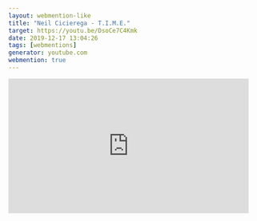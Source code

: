 ```yaml
---
layout: webmention-like
title: "Neil Cicierega - T.I.M.E."
target: https://youtu.be/DsoCe7C4Kmk
date: 2019-12-17 13:04:26
tags: [webmentions]
generator: youtube.com
webmention: true
---
```


<div style="width: 480px; height: 270px; overflow: hidden; position: relative;"><iframe frameborder="0" scrolling="no" seamless="seamless" webkitallowfullscreen="webkitAllowFullScreen" mozallowfullscreen="mozallowfullscreen" allowfullscreen="allowfullscreen" id="okplayer" width="480" height="270" src="http://youtube.com/embed/DsoCe7C4Kmk" style="position: absolute; top: 0px; left: 0px; width: 480px; height: 270px;"></iframe></div>
